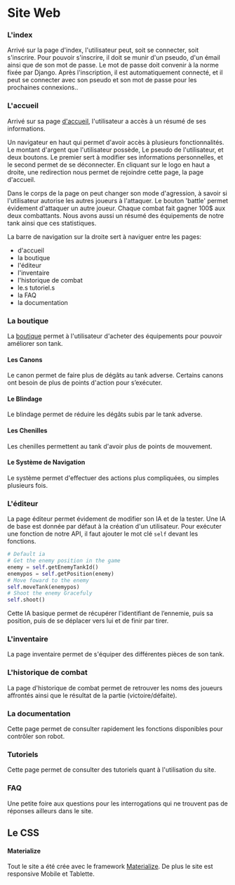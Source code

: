 ﻿# Site Web
### L'index
Arrivé sur la page d'index, l'utilisateur peut, soit se connecter, soit s'inscrire.
Pour pouvoir s'inscrire, il doit se munir d'un pseudo, d'un émail ainsi que de son mot de passe.
Le mot de passe doit convenir à la norme fixée par Django.
Après l'inscription, il est automatiquement connecté, et il peut se connecter avec son pseudo et son mot de passe pour les prochaines connexions..

### L'accueil
Arrivé sur sa page [d'accueil](https://github.com/Petrole/MaturePyRobots/wiki/Quelques-images), l'utilisateur a accès à un résumé de ses informations.

Un navigateur en haut qui permet d'avoir accès à plusieurs fonctionnalités. 
Le montant d'argent que l'utilisateur possède, Le pseudo de l'utilisateur, et deux boutons.
Le premier sert à modifier ses informations personnelles, et le second permet de se déconnecter.
En cliquant sur le logo en haut a droite, une redirection nous permet de rejoindre cette page, la page d'accueil.

Dans le corps de la page on peut changer son mode d'agression, à savoir si l'utilisateur autorise les autres joueurs à l'attaquer.
Le bouton 'battle' permet évidement d'attaquer un autre joueur. Chaque combat fait gagner 100$ aux deux combattants.
Nous avons aussi un résumé des équipements de notre tank ainsi que ces statistiques.

La barre de navigation sur la droite sert à naviguer entre les pages:
* d'accueil
* la boutique
* l'éditeur
* l'inventaire
* l'historique de combat
* le.s tutoriel.s
* la FAQ
* la documentation

### La boutique
La [boutique](https://github.com/Xawirses/WebPyRobot/wiki/Quelques-images#boutique) permet à l'utilisateur d'acheter des équipements pour pouvoir améliorer son tank.
#### Les Canons
Le canon permet de faire plus de dégâts au tank adverse.
Certains canons ont besoin de plus de points d'action pour s’exécuter.
#### Le Blindage
Le blindage permet de réduire les dégâts subis par le tank adverse.
#### Les Chenilles
Les chenilles permettent au tank d'avoir plus de points de mouvement.
#### Le Système de Navigation
Le système permet d'effectuer des actions plus compliquées, ou simples plusieurs fois.

### L'éditeur
La page éditeur permet évidement de modifier son IA et de la tester.
Une IA de base est donnée par défaut à la création d'un utilisateur.
Pour exécuter une fonction de notre API, il faut ajouter le mot clé `self` devant les fonctions. 
```python
# Default ia
# Get the enemy position in the game
enemy = self.getEnemyTankId()
enemypos = self.getPosition(enemy)
# Move foward to the enemy
self.moveTank(enemypos)
# Shoot the enemy Gracefuly
self.shoot()
```
Cette IA basique permet de récupérer l'identifiant de l’ennemie, puis sa position, puis de se déplacer vers lui et de finir par tirer.

### L'inventaire
La page inventaire permet de s'équiper des différentes pièces de son tank.

### L'historique de combat
La page d'historique de combat permet de retrouver les noms des joueurs affrontés ainsi que le résultat de la partie (victoire/défaite).

### La documentation
Cette page permet de consulter rapidement les fonctions disponibles pour contrôler son robot.

### Tutoriels
Cette page permet de consulter des tutoriels quant à l'utilisation du site.

### FAQ
Une petite foire aux questions pour les interrogations qui ne trouvent pas de réponses ailleurs dans le site.

## Le CSS

#### Materialize
Tout le site a été crée avec le framework [Materialize](http://materializecss.com/).
De plus le site est responsive Mobile et Tablette.